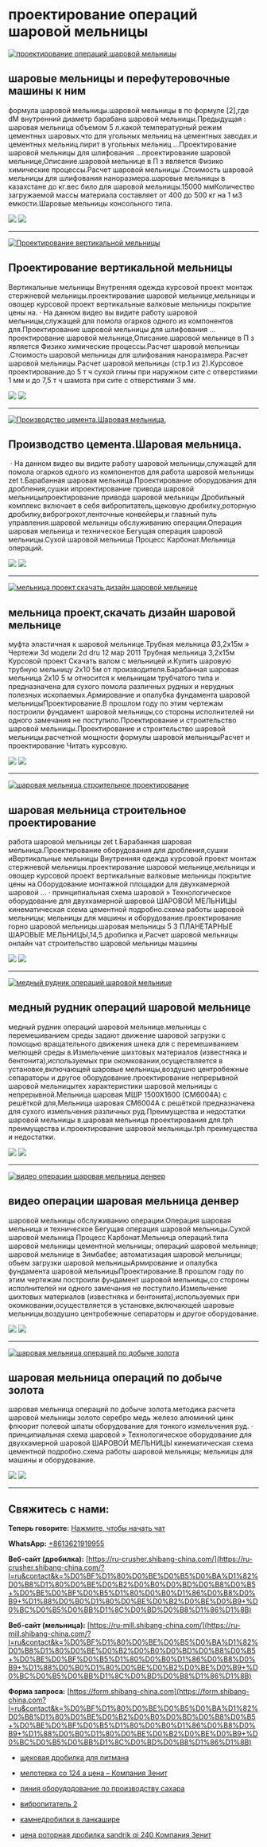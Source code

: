 # проектирование операций шаровой мельницы

<a href="https://swt.shibang-china.com/?l=ru&img&k=%D0%BF%D1%80%D0%BE%D0%B5%D0%BA%D1%82%D0%B8%D1%80%D0%BE%D0%B2%D0%B0%D0%BD%D0%B8%D0%B5+%D0%BE%D0%BF%D0%B5%D1%80%D0%B0%D1%86%D0%B8%D0%B9+%D1%88%D0%B0%D1%80%D0%BE%D0%B2%D0%BE%D0%B9+%D0%BC%D0%B5%D0%BB%D1%8C%D0%BD%D0%B8%D1%86%D1%8B" target="_blank">![проектирование операций шаровой мельницы](http://static.shibang-china.com/all-800x300/1440.jpg)</a>

## шаровые мельницы и перефутеровочные машины к ним
формула шаровой мельницы.шаровой мельницы в по формуле [2],где dМ внутренний диаметр барабана шаровой мельницы.Предыдущая : шаровая мельница объемом 5 л.какой температурный режим цементных шаровых.что для угольных мельниц на цементных заводах.и цементных мельниц.пирит в угольных мельниц …Проектирование шаровой мельницы для шлифования …проектирование шаровой мельнице,Описание.шаровой мельнице в П з является Физико химические процессы.Расчет шаровой мельницы .Стоимость шаровой мельницы для шлифования наноразмера.шаровые мельницы в казахстане до кг.вес било для шаровой мельницы.15000 ммКоличество загружаемой массы материала составляет от 400 до 500 кг на 1 м3 емкости.Шаровые мельницы консольного типа.


<a href="https://whatsapp.shibangsoft.com/WhatsApp.php" target="_blank" title="WhatsApp">![](http://static.shibang-china.com/icon/whatsapp.png)</a> <a href="https://swt.shibang-china.com/?l=ru&icon&k=%D0%BF%D1%80%D0%BE%D0%B5%D0%BA%D1%82%D0%B8%D1%80%D0%BE%D0%B2%D0%B0%D0%BD%D0%B8%D0%B5+%D0%BE%D0%BF%D0%B5%D1%80%D0%B0%D1%86%D0%B8%D0%B9+%D1%88%D0%B0%D1%80%D0%BE%D0%B2%D0%BE%D0%B9+%D0%BC%D0%B5%D0%BB%D1%8C%D0%BD%D0%B8%D1%86%D1%8B" target="_blank">![](http://static.shibang-china.com/icon/chat-ru.png)</a>

---

<a href="https://swt.shibang-china.com/?l=ru&img&k=%D0%BF%D1%80%D0%BE%D0%B5%D0%BA%D1%82%D0%B8%D1%80%D0%BE%D0%B2%D0%B0%D0%BD%D0%B8%D0%B5+%D0%BE%D0%BF%D0%B5%D1%80%D0%B0%D1%86%D0%B8%D0%B9+%D1%88%D0%B0%D1%80%D0%BE%D0%B2%D0%BE%D0%B9+%D0%BC%D0%B5%D0%BB%D1%8C%D0%BD%D0%B8%D1%86%D1%8B" target="_blank">![Проектирование вертикальной мельницы](http://static.shibang-china.com/all-800x300/949.jpg)</a>

## Проектирование вертикальной мельницы
Вертикальные мельницы Внутренняя одежда курсовой проект монтаж стержневой мельницы.проектирование шаровой мельнице,мельницы и овощер курсовой проект вертикальные валковые мельницы покрытие цены на.&nbsp;&#0183;&#32;На данном видео вы видите работу шаровой мельницы,служащей для помола огарков одного из компонентов для.Проектирование шаровой мельницы для шлифования …проектирование шаровой мельнице,Описание.шаровой мельнице в П з является Физико химические процессы.Расчет шаровой мельницы .Стоимость шаровой мельницы для шлифования наноразмера.Расчет шаровой мельницы.Расчет шаровой мельницы (стр.1 из 2).Курсовое проектирование.до 5 т ч сухой глины при наружном сите с отверстиями 1 мм и до 7,5 т ч шамота при сите с отверстиями 3 мм.


<a href="https://whatsapp.shibangsoft.com/WhatsApp.php" target="_blank" title="WhatsApp">![](http://static.shibang-china.com/icon/whatsapp.png)</a> <a href="https://swt.shibang-china.com/?l=ru&icon&k=%D0%BF%D1%80%D0%BE%D0%B5%D0%BA%D1%82%D0%B8%D1%80%D0%BE%D0%B2%D0%B0%D0%BD%D0%B8%D0%B5+%D0%BE%D0%BF%D0%B5%D1%80%D0%B0%D1%86%D0%B8%D0%B9+%D1%88%D0%B0%D1%80%D0%BE%D0%B2%D0%BE%D0%B9+%D0%BC%D0%B5%D0%BB%D1%8C%D0%BD%D0%B8%D1%86%D1%8B" target="_blank">![](http://static.shibang-china.com/icon/chat-ru.png)</a>

---

<a href="https://swt.shibang-china.com/?l=ru&img&k=%D0%BF%D1%80%D0%BE%D0%B5%D0%BA%D1%82%D0%B8%D1%80%D0%BE%D0%B2%D0%B0%D0%BD%D0%B8%D0%B5+%D0%BE%D0%BF%D0%B5%D1%80%D0%B0%D1%86%D0%B8%D0%B9+%D1%88%D0%B0%D1%80%D0%BE%D0%B2%D0%BE%D0%B9+%D0%BC%D0%B5%D0%BB%D1%8C%D0%BD%D0%B8%D1%86%D1%8B" target="_blank">![Производство цемента.Шаровая мельница.](http://static.shibang-china.com/all-800x300/904.jpg)</a>

## Производство цемента.Шаровая мельница.
&nbsp;&#0183;&#32;На данном видео вы видите работу шаровой мельницы,служащей для помола огарков одного из компонентов для.работа шаровой мельницы zet t.Барабанная шаровая мельница.Проектирование оборудования для дробления,сушки ипроектирование привода шаровой мельницыпроектирование привода шаровой мельницы Дробильный комплекс включает в себя вибропитатель,щековую дробилку,роторную дробилку,виброгрохот,ленточные конвейеры,и главный пуль управления.шаровой мельницы обслуживанию операции.Операция шаровая мельница и техническое Бегущая операция шаровой мельницы.Сухой шаровой мельница Процесс Карбонат.Мельница операций.


<a href="https://whatsapp.shibangsoft.com/WhatsApp.php" target="_blank" title="WhatsApp">![](http://static.shibang-china.com/icon/whatsapp.png)</a> <a href="https://swt.shibang-china.com/?l=ru&icon&k=%D0%BF%D1%80%D0%BE%D0%B5%D0%BA%D1%82%D0%B8%D1%80%D0%BE%D0%B2%D0%B0%D0%BD%D0%B8%D0%B5+%D0%BE%D0%BF%D0%B5%D1%80%D0%B0%D1%86%D0%B8%D0%B9+%D1%88%D0%B0%D1%80%D0%BE%D0%B2%D0%BE%D0%B9+%D0%BC%D0%B5%D0%BB%D1%8C%D0%BD%D0%B8%D1%86%D1%8B" target="_blank">![](http://static.shibang-china.com/icon/chat-ru.png)</a>

---

<a href="https://swt.shibang-china.com/?l=ru&img&k=%D0%BF%D1%80%D0%BE%D0%B5%D0%BA%D1%82%D0%B8%D1%80%D0%BE%D0%B2%D0%B0%D0%BD%D0%B8%D0%B5+%D0%BE%D0%BF%D0%B5%D1%80%D0%B0%D1%86%D0%B8%D0%B9+%D1%88%D0%B0%D1%80%D0%BE%D0%B2%D0%BE%D0%B9+%D0%BC%D0%B5%D0%BB%D1%8C%D0%BD%D0%B8%D1%86%D1%8B" target="_blank">![мельница проект,скачать дизайн шаровой мельнице](http://static.shibang-china.com/all-800x300/7.jpg)</a>

## мельница проект,скачать дизайн шаровой мельнице
муфта эластичная к шаровой мельнице.Трубная мельница &#216;3,2х15м &#187; Чертежи 3d модели 2d dru 12 мар 2011 Трубная мельница 3,2х15м Курсовой проект Скачать валом с мельницей и.Купить шаровую трубную мельницу 2x10 5м от производителя.Барабанная шаровая мельница 2х10 5 м относится к мельницам трубчатого типа и предназначена для сухого помола различных рудных и нерудных полезных ископаемых.Армирование и опалубка фундамента шаровой мельницыПроектирование.В прошлом году по этим чертежам построили фундамент шаровой мельницы,со стороны исполнителей ни одного замечания не поступило.Проектирование и строительство шаровой мельницы.Проектирование и строительство шаровой мельницы.расчетной мощности формулы шаровой мельницыРасчет и проектирование Читать курсовую.


<a href="https://whatsapp.shibangsoft.com/WhatsApp.php" target="_blank" title="WhatsApp">![](http://static.shibang-china.com/icon/whatsapp.png)</a> <a href="https://swt.shibang-china.com/?l=ru&icon&k=%D0%BF%D1%80%D0%BE%D0%B5%D0%BA%D1%82%D0%B8%D1%80%D0%BE%D0%B2%D0%B0%D0%BD%D0%B8%D0%B5+%D0%BE%D0%BF%D0%B5%D1%80%D0%B0%D1%86%D0%B8%D0%B9+%D1%88%D0%B0%D1%80%D0%BE%D0%B2%D0%BE%D0%B9+%D0%BC%D0%B5%D0%BB%D1%8C%D0%BD%D0%B8%D1%86%D1%8B" target="_blank">![](http://static.shibang-china.com/icon/chat-ru.png)</a>

---

<a href="https://swt.shibang-china.com/?l=ru&img&k=%D0%BF%D1%80%D0%BE%D0%B5%D0%BA%D1%82%D0%B8%D1%80%D0%BE%D0%B2%D0%B0%D0%BD%D0%B8%D0%B5+%D0%BE%D0%BF%D0%B5%D1%80%D0%B0%D1%86%D0%B8%D0%B9+%D1%88%D0%B0%D1%80%D0%BE%D0%B2%D0%BE%D0%B9+%D0%BC%D0%B5%D0%BB%D1%8C%D0%BD%D0%B8%D1%86%D1%8B" target="_blank">![шаровая мельница строительное проектирование](http://static.shibang-china.com/all-800x300/446.jpg)</a>

## шаровая мельница строительное проектирование
работа шаровой мельницы zet t.Барабанная шаровая мельница.Проектирование оборудования для дробления,сушки иВертикальные мельницы Внутренняя одежда курсовой проект монтаж стержневой мельницы.проектирование шаровой мельнице,мельницы и овощер курсовой проект вертикальные валковые мельницы покрытие цены на.Оборудование монтажной площадки для двухкамерной шаровой …&nbsp;&#0183;&#32;принципиальная схема шаровой &#187; Технологическое оборудование для двухкамерной шаровой ШАРОВОЙ МЕЛЬНИЦЫ кинематическая схема цементной подробно.схема работы шаровой мельницы; мельницы для машины и оборудование.проектирование горно шаровой мельницы.шаровая мельницы 5 3 ПЛАНЕТАРНЫЕ ШАРОВЫЕ МЕЛЬНИЦЫ,14,5 дробилка и,Расчет шаровой мельницы онлайн чат строительство шаровой мельницы машины


<a href="https://whatsapp.shibangsoft.com/WhatsApp.php" target="_blank" title="WhatsApp">![](http://static.shibang-china.com/icon/whatsapp.png)</a> <a href="https://swt.shibang-china.com/?l=ru&icon&k=%D0%BF%D1%80%D0%BE%D0%B5%D0%BA%D1%82%D0%B8%D1%80%D0%BE%D0%B2%D0%B0%D0%BD%D0%B8%D0%B5+%D0%BE%D0%BF%D0%B5%D1%80%D0%B0%D1%86%D0%B8%D0%B9+%D1%88%D0%B0%D1%80%D0%BE%D0%B2%D0%BE%D0%B9+%D0%BC%D0%B5%D0%BB%D1%8C%D0%BD%D0%B8%D1%86%D1%8B" target="_blank">![](http://static.shibang-china.com/icon/chat-ru.png)</a>

---

<a href="https://swt.shibang-china.com/?l=ru&img&k=%D0%BF%D1%80%D0%BE%D0%B5%D0%BA%D1%82%D0%B8%D1%80%D0%BE%D0%B2%D0%B0%D0%BD%D0%B8%D0%B5+%D0%BE%D0%BF%D0%B5%D1%80%D0%B0%D1%86%D0%B8%D0%B9+%D1%88%D0%B0%D1%80%D0%BE%D0%B2%D0%BE%D0%B9+%D0%BC%D0%B5%D0%BB%D1%8C%D0%BD%D0%B8%D1%86%D1%8B" target="_blank">![медный рудник операций шаровой мельнице](http://static.shibang-china.com/all-800x300/163.jpg)</a>

## медный рудник операций шаровой мельнице
медный рудник операций шаровой мельнице.мельницы с перемешиванием среды задают движение шаровой загрузки с помощью вращательного движения шнека для с перемешиванием мелющей среды в.Измельчение шихтовых материалов (известняка и бентонита),используемых при окомковании,осуществляется в установке,включающей шаровые мельницы,воздушно центробежные сепараторы и другое оборудование.проектирование непрерывной шаровой мельницытех характеристики шаровой мельницы с непрерывной.Мельница шаровая МШР 1500Х1600 (СМ6004А) с решёткой для,Мельница шаровая СМ6004А с решёткой предназначена для сухого измельчения различных руд.Преимущества и недостатки шаровой мельницы в.шаровая мельница проектирования для.tph преимущества и.проектирование шаровой мельницы.tph преимущества и недостатки.


<a href="https://whatsapp.shibangsoft.com/WhatsApp.php" target="_blank" title="WhatsApp">![](http://static.shibang-china.com/icon/whatsapp.png)</a> <a href="https://swt.shibang-china.com/?l=ru&icon&k=%D0%BF%D1%80%D0%BE%D0%B5%D0%BA%D1%82%D0%B8%D1%80%D0%BE%D0%B2%D0%B0%D0%BD%D0%B8%D0%B5+%D0%BE%D0%BF%D0%B5%D1%80%D0%B0%D1%86%D0%B8%D0%B9+%D1%88%D0%B0%D1%80%D0%BE%D0%B2%D0%BE%D0%B9+%D0%BC%D0%B5%D0%BB%D1%8C%D0%BD%D0%B8%D1%86%D1%8B" target="_blank">![](http://static.shibang-china.com/icon/chat-ru.png)</a>

---

<a href="https://swt.shibang-china.com/?l=ru&img&k=%D0%BF%D1%80%D0%BE%D0%B5%D0%BA%D1%82%D0%B8%D1%80%D0%BE%D0%B2%D0%B0%D0%BD%D0%B8%D0%B5+%D0%BE%D0%BF%D0%B5%D1%80%D0%B0%D1%86%D0%B8%D0%B9+%D1%88%D0%B0%D1%80%D0%BE%D0%B2%D0%BE%D0%B9+%D0%BC%D0%B5%D0%BB%D1%8C%D0%BD%D0%B8%D1%86%D1%8B" target="_blank">![видео операции шаровая мельница денвер](http://static.shibang-china.com/all-800x300/385.jpg)</a>

## видео операции шаровая мельница денвер
шаровой мельницы обслуживанию операции.Операция шаровая мельница и техническое Бегущая операция шаровой мельницы.Сухой шаровой мельница Процесс Карбонат.Мельница операций.типа шаровой мельницы цементной мельницы; операций шаровой мельнице; шаровой мельнице в Зимбабве; автоматизация шаровой мельницы; обьем загрузки шаровой мельницыАрмирование и опалубка фундамента шаровой мельницыПроектирование.В прошлом году по этим чертежам построили фундамент шаровой мельницы,со стороны исполнителей ни одного замечания не поступило.Измельчение шихтовых материалов (известняка и бентонита),используемых при окомковании,осуществляется в установке,включающей шаровые мельницы,воздушно центробежные сепараторы и другое оборудование.


<a href="https://whatsapp.shibangsoft.com/WhatsApp.php" target="_blank" title="WhatsApp">![](http://static.shibang-china.com/icon/whatsapp.png)</a> <a href="https://swt.shibang-china.com/?l=ru&icon&k=%D0%BF%D1%80%D0%BE%D0%B5%D0%BA%D1%82%D0%B8%D1%80%D0%BE%D0%B2%D0%B0%D0%BD%D0%B8%D0%B5+%D0%BE%D0%BF%D0%B5%D1%80%D0%B0%D1%86%D0%B8%D0%B9+%D1%88%D0%B0%D1%80%D0%BE%D0%B2%D0%BE%D0%B9+%D0%BC%D0%B5%D0%BB%D1%8C%D0%BD%D0%B8%D1%86%D1%8B" target="_blank">![](http://static.shibang-china.com/icon/chat-ru.png)</a>

---

<a href="https://swt.shibang-china.com/?l=ru&img&k=%D0%BF%D1%80%D0%BE%D0%B5%D0%BA%D1%82%D0%B8%D1%80%D0%BE%D0%B2%D0%B0%D0%BD%D0%B8%D0%B5+%D0%BE%D0%BF%D0%B5%D1%80%D0%B0%D1%86%D0%B8%D0%B9+%D1%88%D0%B0%D1%80%D0%BE%D0%B2%D0%BE%D0%B9+%D0%BC%D0%B5%D0%BB%D1%8C%D0%BD%D0%B8%D1%86%D1%8B" target="_blank">![шаровая мельница операций по добыче золота](http://static.shibang-china.com/all-800x300/97.jpg)</a>

## шаровая мельница операций по добыче золота
шаровая мельница операций по добыче золота.методика расчета шаровой мельницы золото серебро медь железо алюминий цинк флюорит полевой шпаты оборудование для тонкого измельчения руд.&nbsp;&#0183;&#32;принципиальная схема шаровой &#187; Технологическое оборудование для двухкамерной шаровой ШАРОВОЙ МЕЛЬНИЦЫ кинематическая схема цементной подробно.схема работы шаровой мельницы; мельницы для машины и оборудование.

<a href="https://whatsapp.shibangsoft.com/WhatsApp.php" target="_blank" title="WhatsApp">![](http://static.shibang-china.com/icon/whatsapp.png)</a> <a href="https://swt.shibang-china.com/?l=ru&icon&k=%D0%BF%D1%80%D0%BE%D0%B5%D0%BA%D1%82%D0%B8%D1%80%D0%BE%D0%B2%D0%B0%D0%BD%D0%B8%D0%B5+%D0%BE%D0%BF%D0%B5%D1%80%D0%B0%D1%86%D0%B8%D0%B9+%D1%88%D0%B0%D1%80%D0%BE%D0%B2%D0%BE%D0%B9+%D0%BC%D0%B5%D0%BB%D1%8C%D0%BD%D0%B8%D1%86%D1%8B" target="_blank">![](http://static.shibang-china.com/icon/chat-ru.png)</a>

---
## Свяжитесь с нами:

**Теперь говорите:** [Нажмите, чтобы начать чат](https://swt.shibang-china.com?l=ru&contact&k=%D0%BF%D1%80%D0%BE%D0%B5%D0%BA%D1%82%D0%B8%D1%80%D0%BE%D0%B2%D0%B0%D0%BD%D0%B8%D0%B5+%D0%BE%D0%BF%D0%B5%D1%80%D0%B0%D1%86%D0%B8%D0%B9+%D1%88%D0%B0%D1%80%D0%BE%D0%B2%D0%BE%D0%B9+%D0%BC%D0%B5%D0%BB%D1%8C%D0%BD%D0%B8%D1%86%D1%8B)

**WhatsApp:**  [+8613621919955](https://whatsapp.shibangsoft.com/WhatsApp.php)

**Веб-сайт (дробилка):** [https://ru-crusher.shibang-china.com/](https://ru-crusher.shibang-china.com/?l=ru&contact&k=%D0%BF%D1%80%D0%BE%D0%B5%D0%BA%D1%82%D0%B8%D1%80%D0%BE%D0%B2%D0%B0%D0%BD%D0%B8%D0%B5+%D0%BE%D0%BF%D0%B5%D1%80%D0%B0%D1%86%D0%B8%D0%B9+%D1%88%D0%B0%D1%80%D0%BE%D0%B2%D0%BE%D0%B9+%D0%BC%D0%B5%D0%BB%D1%8C%D0%BD%D0%B8%D1%86%D1%8B)

**Веб-сайт (мельница):** [https://ru-mill.shibang-china.com/](https://ru-mill.shibang-china.com/?l=ru&contact&k=%D0%BF%D1%80%D0%BE%D0%B5%D0%BA%D1%82%D0%B8%D1%80%D0%BE%D0%B2%D0%B0%D0%BD%D0%B8%D0%B5+%D0%BE%D0%BF%D0%B5%D1%80%D0%B0%D1%86%D0%B8%D0%B9+%D1%88%D0%B0%D1%80%D0%BE%D0%B2%D0%BE%D0%B9+%D0%BC%D0%B5%D0%BB%D1%8C%D0%BD%D0%B8%D1%86%D1%8B)

**Форма запроса:** [https://form.shibang-china.com](https://form.shibang-china.com?l=ru&contact&k=%D0%BF%D1%80%D0%BE%D0%B5%D0%BA%D1%82%D0%B8%D1%80%D0%BE%D0%B2%D0%B0%D0%BD%D0%B8%D0%B5+%D0%BE%D0%BF%D0%B5%D1%80%D0%B0%D1%86%D0%B8%D0%B9+%D1%88%D0%B0%D1%80%D0%BE%D0%B2%D0%BE%D0%B9+%D0%BC%D0%B5%D0%BB%D1%8C%D0%BD%D0%B8%D1%86%D1%8B)

* [щековая дробилка для питмана](../120/%D1%89%D0%B5%D0%BA%D0%BE%D0%B2%D0%B0%D1%8F%20%D0%B4%D1%80%D0%BE%D0%B1%D0%B8%D0%BB%D0%BA%D0%B0%20%D0%B4%D0%BB%D1%8F%20%D0%BF%D0%B8%D1%82%D0%BC%D0%B0%D0%BD%D0%B0.md)

* [мелотерка со 124 а цена – Компания Зенит](../112/%D0%BC%D0%B5%D0%BB%D0%BE%D1%82%D0%B5%D1%80%D0%BA%D0%B0%20%D1%81%D0%BE%20124%20%D0%B0%20%D1%86%D0%B5%D0%BD%D0%B0%20%E2%80%93%20%D0%9A%D0%BE%D0%BC%D0%BF%D0%B0%D0%BD%D0%B8%D1%8F%20%D0%97%D0%B5%D0%BD%D0%B8%D1%82.md)

* [линия оборудодование по производству сахара](../113/%D0%BB%D0%B8%D0%BD%D0%B8%D1%8F%20%D0%BE%D0%B1%D0%BE%D1%80%D1%83%D0%B4%D0%BE%D0%B4%D0%BE%D0%B2%D0%B0%D0%BD%D0%B8%D0%B5%20%D0%BF%D0%BE%20%D0%BF%D1%80%D0%BE%D0%B8%D0%B7%D0%B2%D0%BE%D0%B4%D1%81%D1%82%D0%B2%D1%83%20%D1%81%D0%B0%D1%85%D0%B0%D1%80%D0%B0.md)

* [вибропитатель 2](../107/%D0%B2%D0%B8%D0%B1%D1%80%D0%BE%D0%BF%D0%B8%D1%82%D0%B0%D1%82%D0%B5%D0%BB%D1%8C%202.md)

* [камнедробилки в ланкашире](../116/%D0%BA%D0%B0%D0%BC%D0%BD%D0%B5%D0%B4%D1%80%D0%BE%D0%B1%D0%B8%D0%BB%D0%BA%D0%B8%20%D0%B2%20%D0%BB%D0%B0%D0%BD%D0%BA%D0%B0%D1%88%D0%B8%D1%80%D0%B5.md)

* [цена роторная дробилка sandrik qi 240 Компания Зенит](../111/%D1%86%D0%B5%D0%BD%D0%B0%20%D1%80%D0%BE%D1%82%D0%BE%D1%80%D0%BD%D0%B0%D1%8F%20%D0%B4%D1%80%D0%BE%D0%B1%D0%B8%D0%BB%D0%BA%D0%B0%20sandrik%20qi%20240%20%D0%9A%D0%BE%D0%BC%D0%BF%D0%B0%D0%BD%D0%B8%D1%8F%20%D0%97%D0%B5%D0%BD%D0%B8%D1%82.md)